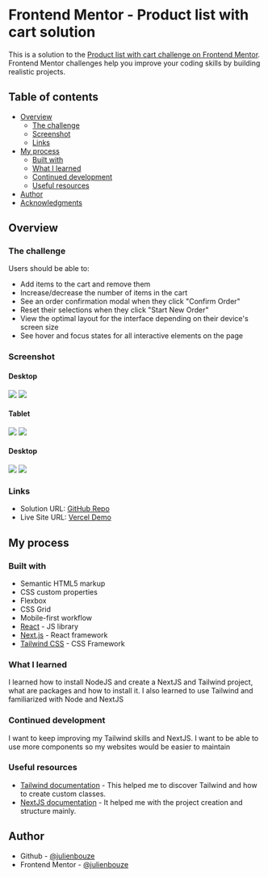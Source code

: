 # Frontend Mentor - Product list with cart solution

This is a solution to the [Product list with cart challenge on Frontend Mentor](https://www.frontendmentor.io/challenges/product-list-with-cart-5MmqLVAp_d). Frontend Mentor challenges help you improve your coding skills by building realistic projects. 

## Table of contents

- [Overview](#overview)
  - [The challenge](#the-challenge)
  - [Screenshot](#screenshot)
  - [Links](#links)
- [My process](#my-process)
  - [Built with](#built-with)
  - [What I learned](#what-i-learned)
  - [Continued development](#continued-development)
  - [Useful resources](#useful-resources)
- [Author](#author)
- [Acknowledgments](#acknowledgments)

## Overview

### The challenge

Users should be able to:

- Add items to the cart and remove them
- Increase/decrease the number of items in the cart
- See an order confirmation modal when they click "Confirm Order"
- Reset their selections when they click "Start New Order"
- View the optimal layout for the interface depending on their device's screen size
- See hover and focus states for all interactive elements on the page

### Screenshot
#### Desktop

![](./screenshots/desktop1.png)
![](./screenshots/desktop2.png)

#### Tablet

![](./screenshots/tablet1.png)
![](./screenshots/tablet2.png)

#### Desktop

![](./screenshots/mobile1.png)
![](./screenshots/mobile2.png)

### Links

- Solution URL: [GitHub Repo](https://github.com/julienbouze/product-list-cart)
- Live Site URL: [Vercel Demo](https://product-list-cart.vercel.app/)

## My process

### Built with

- Semantic HTML5 markup
- CSS custom properties
- Flexbox
- CSS Grid
- Mobile-first workflow
- [React](https://reactjs.org/) - JS library
- [Next.js](https://nextjs.org/) - React framework
- [Tailwind CSS](https://tailwindcss.com/) - CSS Framework


### What I learned

I learned how to install NodeJS and create a NextJS and Tailwind project, what are packages and how to install it.
I also learned to use Tailwind and familiarized with Node and NextJS


### Continued development

I want to keep improving my Tailwind skills and NextJS. I want to be able to use more components so my websites would be easier to maintain

### Useful resources

- [Tailwind documentation](https://tailwindcss.com/docs/) - This helped me to discover Tailwind and how to create custom classes.
- [NextJS documentation](https://nextjs.org/docs) - It helped me with the project creation and structure mainly.

## Author

- Github - [@julienbouze](https://github.com/julienbouze)
- Frontend Mentor - [@julienbouze](https://www.frontendmentor.io/profile/julienbouze)
